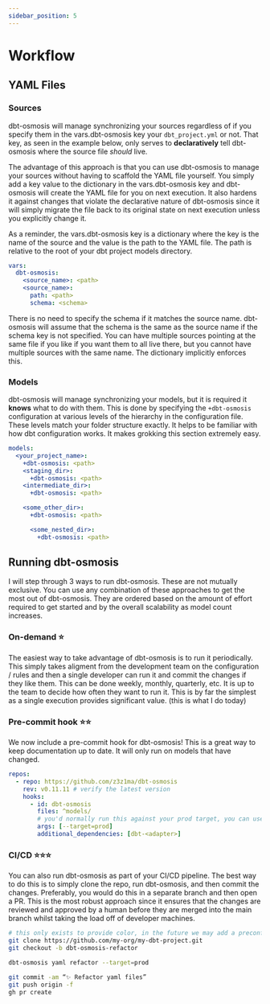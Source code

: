 ```yaml
---
sidebar_position: 5
---
```

# Workflow

## YAML Files

### Sources

dbt-osmosis will manage synchronizing your sources regardless of if you specify them in the vars.dbt-osmosis key your `dbt_project.yml` or not. That key, as seen in the example below, only serves to **declaratively** tell dbt-osmosis where the source file _should_ live. 

The advantage of this approach is that you can use dbt-osmosis to manage your sources without having to scaffold the YAML file yourself. You simply add a key value to the dictionary in the vars.dbt-osmosis key and dbt-osmosis will create the YAML file for you on next execution. It also hardens it against changes that violate the declarative nature of dbt-osmosis since it will simply migrate the file back to its original state on next execution unless you explicitly change it.

As a reminder, the vars.dbt-osmosis key is a dictionary where the key is the name of the source and the value is the path to the YAML file. The path is relative to the root of your dbt project models directory.

```yaml title="dbt_project.yml"
vars:
  dbt-osmosis:
    <source_name>: <path>
    <source_name>:
      path: <path>
      schema: <schema>
```

There is no need to specify the schema if it matches the source name. dbt-osmosis will assume that the schema is the same as the source name if the schema key is not specified. You can have multiple sources pointing at the same file if you like if you want them to all live there, but you cannot have multiple sources with the same name. The dictionary implicitly enforces this.

### Models

dbt-osmosis will manage synchronizing your models, but it is required it **knows** what to do with them. This is done by specifying the `+dbt-osmosis` configuration at various levels of the hierarchy in the configuration file. These levels match your folder structure exactly. It helps to be familiar with how dbt configuration works. It makes grokking this section extremely easy.

```yaml title="dbt_project.yml"
models:
  <your_project_name>:
    +dbt-osmosis: <path>
    <staging_dir>:
      +dbt-osmosis: <path>
    <intermediate_dir>:
      +dbt-osmosis: <path>

    <some_other_dir>:
      +dbt-osmosis: <path>

      <some_nested_dir>:
        +dbt-osmosis: <path>
```

## Running dbt-osmosis

I will step through 3 ways to run dbt-osmosis. These are not mutually exclusive. You can use any combination of these approaches to get the most out of dbt-osmosis. They are ordered based on the amount of effort required to get started and by the overall scalability as model count increases. 

### On-demand ⭐️

The easiest way to take advantage of dbt-osmosis is to run it periodically. This simply takes aligment from the development team on the configuration / rules and then a single developer can run it and commit the changes if they like them. This can be done weekly, monthly, quarterly, etc. It is up to the team to decide how often they want to run it. This is by far the simplest as a single execution provides significant value. (this is what I do today)

### Pre-commit hook ⭐️⭐️

We now include a pre-commit hook for dbt-osmosis! This is a great way to keep documentation up to date. It will only run on models that have changed.

```yaml title=".pre-commit-config.yaml"
repos:
  - repo: https://github.com/z3z1ma/dbt-osmosis
    rev: v0.11.11 # verify the latest version
    hooks:
      - id: dbt-osmosis
        files: ^models/
        # you'd normally run this against your prod target, you can use any target though
        args: [--target=prod]
        additional_dependencies: [dbt-<adapter>]
```

### CI/CD ⭐️⭐️⭐️

You can also run dbt-osmosis as part of your CI/CD pipeline. The best way to do this is to simply clone the repo, run dbt-osmosis, and then commit the changes. Preferably, you would do this in a separate branch and then open a PR. This is the most robust approach since it ensures that the changes are reviewed and approved by a human before they are merged into the main branch whilst taking the load off of developer machines. 

```bash title="example.sh"
# this only exists to provide color, in the future we may add a preconfigured GHA to do this
git clone https://github.com/my-org/my-dbt-project.git
git checkout -b dbt-osmosis-refactor

dbt-osmosis yaml refactor --target=prod

git commit -am “✨ Refactor yaml files”
git push origin -f
gh pr create
```
